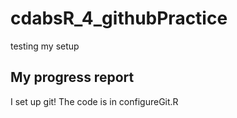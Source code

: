 # cdabsR_4_githubPractice
testing my setup

## My progress report

I set up git! The code is in configureGit.R